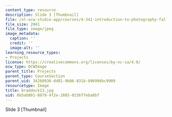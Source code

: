 ```yaml
---
content_type: resource
description: Slide 3 [Thumbnail]
file: /ol-ocw-studio-app/courses/4-341-introduction-to-photography-fall-2002/0b5ab80180784f2e28850156ffeba8bf_braddock13.jpg
file_size: 2041
file_type: image/jpeg
image_metadata:
  caption: ''
  credit: ''
  image-alt: ''
learning_resource_types:
- Projects
license: https://creativecommons.org/licenses/by-nc-sa/4.0/
ocw_type: OCWImage
parent_title: Projects
parent_type: CourseSection
parent_uid: 34260936-dd81-9b86-831b-996996bc9909
resourcetype: Image
title: braddock13.jpg
uid: 0b5ab801-8078-4f2e-2885-0156ffeba8bf
---
```

Slide 3 [Thumbnail]